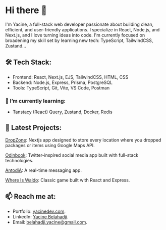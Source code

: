 # Hi there 👋
I'm Yacine, a full-stack web developer passionate about building clean, efficient, and user-friendly applications. I specialize in React, Node.js, and Next.js, and I love turning ideas into code. I'm currently focused on broadening my skill set by learning new tech: TypeScript, TailwindCSS, Zustand...

## 🛠️ Tech Stack:
- Frontend: React, Next.js, EJS, TailwindCSS, HTML, CSS
- Backend: Node.js, Express, Prisma, PostgreSQL
- Tools: TypeScript, Git, Vite, VS Code, Postman

### 🌱 I’m currently learning:
- Tanstacy (React) Query, Zustand, Docker, Redis

## 🚀 Latest Projects:

[DropZone](https://github.com/3antozz/dropzone): Nextjs app designed to store every location where you dropped packages or items using Google Maps API.

[Odinbook](https://github.com/3antozz/Odin-Book): Twitter-inspired social media app built with full-stack technologies.

[AntodiA](https://github.com/3antozz/Messaging-app): A real-time messaging app.

[Where Is Waldo](https://github.com/3antozz/Where-is-Waldo): Classic game built with React and Express.

## 📫 Reach me at:
- Portfolio: [yacinedev.com](https://yacinedev.com).
- LinkedIn: [Yacine Belahadji](https://www.linkedin.com/in/yacine-belahadji).
- Email: belahadji.yacine@gmail.com.


<!--
**3antozz/3antozz** is a ✨ _special_ ✨ repository because its `README.md` (this file) appears on your GitHub profile.

Here are some ideas to get you started:

- 🔭 I’m currently working on ...
- 🌱 I’m currently learning ...
- 👯 I’m looking to collaborate on ...
- 🤔 I’m looking for help with ...
- 💬 Ask me about ...
- 📫 How to reach me: ...
- 😄 Pronouns: ...
- ⚡ Fun fact: ...
-->
